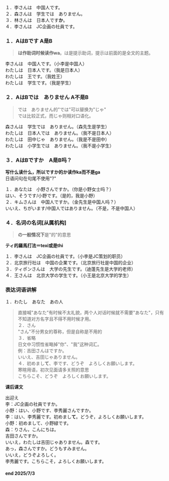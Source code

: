 １．李さんは　中国人です。  
２．森さんは　学生では　ありません。  
３．林さんは　日本人です**か**。  
４．李さんは　JC企画の社員です。  

### １．AはBです A是B  
> **は作助词时候读作wa**。は是提示助词，提示は前面的是全文的主题。  

李さんは　中国人です。（小李是中国人）  
わたしは　日本人です。（我是日本人）  
わたしは　王です。（我姓王）  
わたしは　学生です。（我是学生）  

### ２．AはBでは　ありません A不是B  
> では　ありません的"では"可以替换为"じゃ"  
では比较正式，而じゃ则相对口语化。  

森さんは　学生では　ありません。（森先生是学生）  
わたしは　日本人では　ありません。（我不是日本人）  
わたしは　田中じゃ　ありません。（我是不是田中）  
わたしは　小学生では　ありません。（我不是小学生）  

### ３．AはBですか　A是B吗？  
**写什么读什么，所以ですか的か读作ka而不是ga**  
日语问句在句尾不使用"?"  

１．あなたは　小野さんですか。（你是小野女士吗？）  
はい、そうです/小野です。（是的，我是小野）  
２．キムさんは　中国人ですか。（金先生是中国人吗？）  
いいえ、ちがいます/中国人ではありません。（不是，不是中国人）  

### ４．名词の名词[从属机构]  
> **の一般情况下**是"的"的意思  

**ティ的羅馬打法＝texi或是thi**  

１．李さんは　JC企画の社員です。（小李是JC策划的职员）  
２．北京旅行社は　中国の企業です。（北京旅行社是中国的企业）  
３．ティポンさんは　大学の先生です。（迪蓬先生是大学的老师）  
４．王さんは　北京大学の学生です。（小王是北京大学的学生）  


### 表达词语讲解  
１．わたし　あなた　あの人  
> 直接喊"あなた"有时候不太礼貌，两个人对话时候就不需要"あなた"，只有不知道对方名字且不得不用时候才用。  
２．さん  
> "さん"不分男女的尊称，但是自称是不用的  
３．省略  
> 日文中习惯性省略掉"你"、"我"这种词汇。  
例：吉田さんはですか。  
いいえ、吉田じゃありません。  
４．初めまし**て**、李です、どうぞ　よろしくお願いします。  
> 寒暄用语，初次见面请多关照的意思  
こちらこそ、どうぞ　よろしくお願いします。  

**课后课文**  

出迎え  
李：JC企画の社員ですか。  
小野：はい、小野です、李秀麗さんですか。  
李：はい、李秀麗です。初めまし**て**。どうぞ，よろしくお願いします。  
小野：初めまして、小野緑です。  
森：りさん，こんにちは。  
吉田さんですか。  
いいえ，わたしは吉田じゃありません。森です。  
あっ，森さんですか。どうもすみません。  
いいえ，どうぞよろしく。  
李秀麗です。こちらこそ，よろしくお願いします。  

#### end 2025/7/3